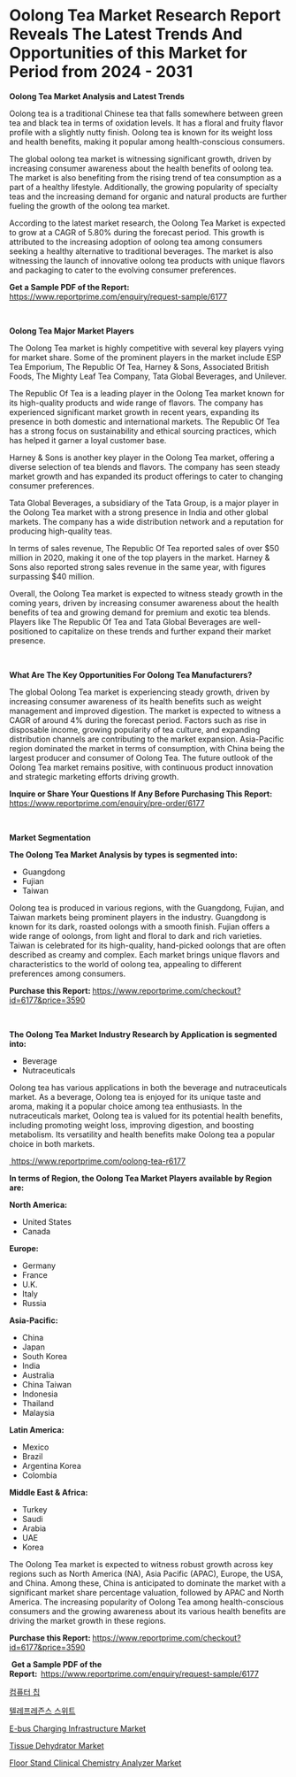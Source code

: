 <p><h1>Oolong Tea Market Research Report Reveals The Latest Trends And Opportunities of this Market for Period from 2024 - 2031</h1></p><p><strong>Oolong Tea Market Analysis and Latest Trends</strong></p>
<p><p>Oolong tea is a traditional Chinese tea that falls somewhere between green tea and black tea in terms of oxidation levels. It has a floral and fruity flavor profile with a slightly nutty finish. Oolong tea is known for its weight loss and health benefits, making it popular among health-conscious consumers.</p><p>The global oolong tea market is witnessing significant growth, driven by increasing consumer awareness about the health benefits of oolong tea. The market is also benefiting from the rising trend of tea consumption as a part of a healthy lifestyle. Additionally, the growing popularity of specialty teas and the increasing demand for organic and natural products are further fueling the growth of the oolong tea market.</p><p>According to the latest market research, the Oolong Tea Market is expected to grow at a CAGR of 5.80% during the forecast period. This growth is attributed to the increasing adoption of oolong tea among consumers seeking a healthy alternative to traditional beverages. The market is also witnessing the launch of innovative oolong tea products with unique flavors and packaging to cater to the evolving consumer preferences.</p></p>
<p><strong>Get a Sample PDF of the Report:&nbsp;</strong> <a href="https://www.reportprime.com/enquiry/request-sample/6177">https://www.reportprime.com/enquiry/request-sample/6177</a></p>
<p>&nbsp;</p>
<p><strong>Oolong Tea Major Market Players</strong></p>
<p><p>The Oolong Tea market is highly competitive with several key players vying for market share. Some of the prominent players in the market include ESP Tea Emporium, The Republic Of Tea, Harney & Sons, Associated British Foods, The Mighty Leaf Tea Company, Tata Global Beverages, and Unilever. </p><p>The Republic Of Tea is a leading player in the Oolong Tea market known for its high-quality products and wide range of flavors. The company has experienced significant market growth in recent years, expanding its presence in both domestic and international markets. The Republic Of Tea has a strong focus on sustainability and ethical sourcing practices, which has helped it garner a loyal customer base.</p><p>Harney & Sons is another key player in the Oolong Tea market, offering a diverse selection of tea blends and flavors. The company has seen steady market growth and has expanded its product offerings to cater to changing consumer preferences.</p><p>Tata Global Beverages, a subsidiary of the Tata Group, is a major player in the Oolong Tea market with a strong presence in India and other global markets. The company has a wide distribution network and a reputation for producing high-quality teas.</p><p>In terms of sales revenue, The Republic Of Tea reported sales of over $50 million in 2020, making it one of the top players in the market. Harney & Sons also reported strong sales revenue in the same year, with figures surpassing $40 million.</p><p>Overall, the Oolong Tea market is expected to witness steady growth in the coming years, driven by increasing consumer awareness about the health benefits of tea and growing demand for premium and exotic tea blends. Players like The Republic Of Tea and Tata Global Beverages are well-positioned to capitalize on these trends and further expand their market presence.</p></p>
<p>&nbsp;</p>
<p><strong>What Are The Key Opportunities For Oolong Tea Manufacturers?</strong></p>
<p><p>The global Oolong Tea market is experiencing steady growth, driven by increasing consumer awareness of its health benefits such as weight management and improved digestion. The market is expected to witness a CAGR of around 4% during the forecast period. Factors such as rise in disposable income, growing popularity of tea culture, and expanding distribution channels are contributing to the market expansion. Asia-Pacific region dominated the market in terms of consumption, with China being the largest producer and consumer of Oolong Tea. The future outlook of the Oolong Tea market remains positive, with continuous product innovation and strategic marketing efforts driving growth.</p></p>
<p><strong>Inquire or Share Your Questions If Any Before Purchasing This Report:</strong> <a href="https://www.reportprime.com/enquiry/pre-order/6177">https://www.reportprime.com/enquiry/pre-order/6177</a></p>
<p>&nbsp;</p>
<p><strong>Market Segmentation</strong></p>
<p><strong>The Oolong Tea Market Analysis by types is segmented into:</strong></p>
<p><ul><li>Guangdong</li><li>Fujian</li><li>Taiwan</li></ul></p>
<p><p>Oolong tea is produced in various regions, with the Guangdong, Fujian, and Taiwan markets being prominent players in the industry. Guangdong is known for its dark, roasted oolongs with a smooth finish. Fujian offers a wide range of oolongs, from light and floral to dark and rich varieties. Taiwan is celebrated for its high-quality, hand-picked oolongs that are often described as creamy and complex. Each market brings unique flavors and characteristics to the world of oolong tea, appealing to different preferences among consumers.</p></p>
<p><strong>Purchase this Report:&nbsp;</strong><a href="https://www.reportprime.com/checkout?id=6177&price=3590">https://www.reportprime.com/checkout?id=6177&price=3590</a></p>
<p>&nbsp;</p>
<p><strong>The Oolong Tea Market Industry Research by Application is segmented into:</strong></p>
<p><ul><li>Beverage</li><li>Nutraceuticals</li></ul></p>
<p><p>Oolong tea has various applications in both the beverage and nutraceuticals market. As a beverage, Oolong tea is enjoyed for its unique taste and aroma, making it a popular choice among tea enthusiasts. In the nutraceuticals market, Oolong tea is valued for its potential health benefits, including promoting weight loss, improving digestion, and boosting metabolism. Its versatility and health benefits make Oolong tea a popular choice in both markets.</p></p>
<p><a href="https://www.reportprime.com/oolong-tea-r6177">&nbsp;https://www.reportprime.com/oolong-tea-r6177</a></p>
<p><strong>In terms of Region, the Oolong Tea Market Players available by Region are:</strong></p>
<p>
    <p> <strong> North America: </strong>
        <ul>
            <li>United States</li>
            <li>Canada</li>
        </ul>
        </p> 
    <p> <strong> Europe: </strong>
        <ul>
            <li>Germany</li>
            <li>France</li>
            <li>U.K.</li>
            <li>Italy</li>
            <li>Russia</li>
        </ul>
        </p> 
    <p> <strong> Asia-Pacific: </strong>
        <ul>
            <li>China</li>
            <li>Japan</li>
            <li>South Korea</li>
            <li>India</li>
            <li>Australia</li>
            <li>China Taiwan</li>
            <li>Indonesia</li>
            <li>Thailand</li>
            <li>Malaysia</li>
        </ul>
        </p> 
    <p> <strong> Latin America: </strong>
        <ul>
            <li>Mexico</li>
            <li>Brazil</li>
            <li>Argentina Korea</li>
            <li>Colombia</li>
        </ul>
        </p> 
    <p> <strong> Middle East & Africa: </strong>
        <ul>
            <li>Turkey</li>
            <li>Saudi</li>
            <li>Arabia</li>
            <li>UAE</li>
            <li>Korea</li>
        </ul>
    </p>
    </p>
<p><p>The Oolong Tea market is expected to witness robust growth across key regions such as North America (NA), Asia Pacific (APAC), Europe, the USA, and China. Among these, China is anticipated to dominate the market with a significant market share percentage valuation, followed by APAC and North America. The increasing popularity of Oolong Tea among health-conscious consumers and the growing awareness about its various health benefits are driving the market growth in these regions.</p></p>
<p><strong>Purchase this Report: </strong><a href="https://www.reportprime.com/checkout?id=6177&price=3590">https://www.reportprime.com/checkout?id=6177&price=3590</a></p>
<p>&nbsp;<strong>Get a Sample PDF of the Report:&nbsp;&nbsp;</strong><a href="https://www.reportprime.com/enquiry/request-sample/6177">https://www.reportprime.com/enquiry/request-sample/6177</a></p>
<p><strong></strong></p>
<p><p><a href="https://medium.com/@bruceabernathy2022/%EC%BB%B4%ED%93%A8%ED%84%B0-%EC%B9%A9-%EC%8B%9C%EC%9E%A5%EC%9D%98-%EC%8B%A0%ED%9D%A5-%ED%8A%B8%EB%A0%8C%EB%93%9C-2024%EB%85%84%EB%B6%80%ED%84%B0-2031%EB%85%84%EA%B9%8C%EC%A7%80%EC%9D%98-%EA%B8%80%EB%A1%9C%EB%B2%8C-%EC%A0%84%EB%A7%9D%EA%B3%BC-%EB%AF%B8%EB%9E%98-%EC%A0%84%EB%A7%9D-4c0309217341">컴퓨터 칩</a></p><p><a href="https://medium.com/@lottierunte44/%ED%85%94%EB%A0%88%ED%94%84%EB%A0%88%EC%A6%8C%EC%8A%A4-%EC%8A%A4%EC%9C%84%ED%8A%B8-%EC%8B%9C%EC%9E%A5-%EB%B6%84%EC%84%9D-%EB%B3%B4%EA%B3%A0%EC%84%9C-%EC%A7%80%EC%97%AD-%EB%B0%8F-%EC%9C%A0%ED%98%95-%EC%A0%95%EC%A0%81-%ED%85%94%EB%A0%88%ED%94%84%EB%A0%88%EC%A6%8C%EC%8A%A4-%EC%9B%90%EA%B2%A9-%ED%85%94%EB%A0%88%ED%94%84%EB%A0%88%EC%A6%8C%EC%8A%A4-%EC%8B%9C%EC%8A%A4%ED%85%9C-%EC%9D%91%EC%9A%A9-%EB%B6%84%EC%95%BC-%EC%9D%98%EB%A3%8C-%EC%82%B0%EC%97%85-%EC%83%81%EC%97%85-%EC%82%B0%EC%97%85-%EA%B5%90%EC%9C%A1-%EC%82%B0%EC%97%85-%EC%A0%9C%EC%A1%B0-%EC%82%B0%EC%97%85-%EA%B8%B0%ED%83%80-%EC%97%90-97d790459cb3">텔레프레즌스 스위트</a></p><p><a href="https://medium.com/@erickahgreen002024/e-bus-charging-infrastructure-market-size-growth-trends-statistics-forecasts-2024-2031-3d2a4fb14e8a">E-bus Charging Infrastructure Market</a></p><p><a href="https://issuu.com/reportprime-2/docs/tissue-dehydrator-market-size-2030.pptx">Tissue Dehydrator Market</a></p><p><a href="https://issuu.com/reportprime-2/docs/floor-stand-clinical-chemistry-analyzer-market-siz">Floor Stand Clinical Chemistry Analyzer Market</a></p></p>